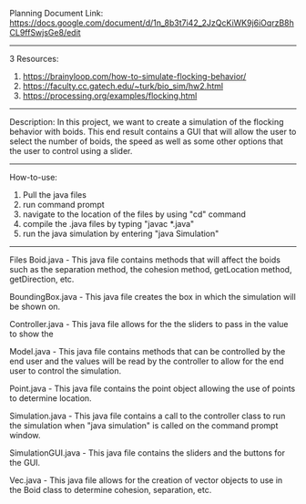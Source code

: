 Planning Document Link:
https://docs.google.com/document/d/1n_8b3t7i42_2JzQcKiWK9j6iOqrzB8hCL9ffSwjsGe8/edit

---------------------------------------------------------------------------------------------

3 Resources:

1) https://brainyloop.com/how-to-simulate-flocking-behavior/
2) https://faculty.cc.gatech.edu/~turk/bio_sim/hw2.html
3) https://processing.org/examples/flocking.html
---------------------------------------------------------------------------------------------
Description:
 In this project, we want to create a simulation of the flocking behavior with boids. This end result contains a GUI that will allow the user to select the number of boids, the speed as well as some other options that the user to control using a slider.

 ----------------------------------------------------------------------------------------------
 How-to-use:

 1) Pull the java files
 2) run command prompt
 3) navigate to the location of the files by using "cd" command
 4) compile the .java files by typing "javac *.java"
 5) run the java simulation by entering "java Simulation"



----------------------------------------------------------------------------------------------
Files 
Boid.java - This java file contains methods that will affect the boids such as the separation method, the cohesion method, getLocation method, getDirection,  etc. 



BoundingBox.java - This java file creates the box in which the simulation will be shown on.



Controller.java - This java file allows for the the sliders to pass in the value to show the 



Model.java - This java file contains methods that can be controlled by the end user and the values will be read by the controller to allow for the end user to control the simulation.



Point.java - This java file contains the point object allowing the use of points to determine location.



Simulation.java - This java file contains a call to the controller class to run the simulation when "java simulation" is called on the command prompt window.



SimulationGUI.java - This java file contains the sliders and the buttons for the GUI. 



Vec.java - This java file allows for the creation of vector objects to use in the Boid class to determine cohesion, separation, etc.


